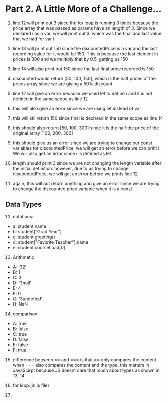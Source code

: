# Part 2. A Little More of a Challenge...

1. line 12 will print out 3 since the for loop is running 3 times because the price array that was passed as params have an length of 3. Since we declared i as a var, we will print out 3, which was the final and last value that we had for var i

2. line 13 will print out 150 since the discountedPrice is a var and the last recording value for it would be 150. This is because the last element in prices is 300 and we      multiply that by 0.5, getting us 150

3. line 14 will also print out 150 since the last final price recorded is 150

4.  discounted would return [50, 100, 150], which is the half prices of the prices array since we are giving a 50% discount

5. line 12 will give an error because we used let to define i and it is not defined in the same scope as line 12

6. this will also give an error since we are using let instead of var

7. this will stil return 150 since final is declared in the same scope as line 14

8. this should also return [50, 100, 300] since it is the half the price of the original array [100, 200, 300]

9. this should give us an error since we are trying to change our const variables for discountedPrice. we will get an error before we can print i. We will also get an error since i is defined as let

10. length should print 3 since we are not changing the length variable after the initial definition. however, due to us trying to change discountedPrice, we will get an error before we prints line 12

11. again, this will not return anything and give an error since we are trying to change the discounted price variable when it is a const

## Data Types

12. notations:
* a: student.name
* b: student["Grad Year"]
* c: student.greeting()
* d: student["Favorite Teacher"].name
* e: student.courseLoad[0]
  
13. Arithmetic
* A: '32'
* B: 1
* C: 3
* D: '3null'
* E: 4
* F: 0
* G: '3undefied'
* H: NaN

14. comparison
* A: true
* B: false
* C: true
* D: false
* E: false
* F: true

15. difference between == and === is that == only compares the content when === also compares the content and the type. this matters in JavaScirpt because JS doesnt care that much about types as shown in 13, 14

16. for loop:(in js file)

17. 

